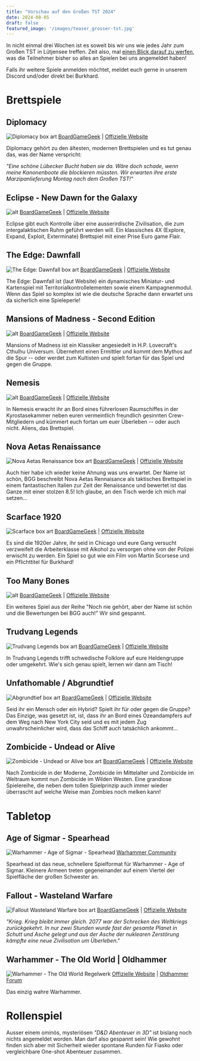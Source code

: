 ```yaml
---
title: "Vorschau auf den Großen TST 2024"
date: 2024-08-05
draft: false
featured_image: '/images/teaser_grosser-tst.jpg'
---
```


In nicht einmal drei Wochen ist es soweit bis wir uns wie jedes Jahr zum Großen TST in Lütjensee treffen. Zeit also, mal [einen Blick darauf zu werfen](https://boardgamegeek.com/geeklist/340544/grosser-tst-2024), was die Teilnehmer bisher so alles an Spielen bei uns angemeldet haben!

<!--more-->

Falls ihr weitere Spiele anmelden möchtet, meldet euch gerne in unserem Discord und/oder direkt bei Burkhard.

# Brettspiele

## Diplomacy
![Diplomacy box art](images/bg_diplomacy.jpg)
[BoardGameGeek](https://boardgamegeek.com/boardgame/483/diplomacy) | [Offizielle Website](https://www.avalonhill.com/de-de)

Diplomacy gehört zu den ältesten, modernen Brettspielen und es tut genau das, was der Name verspricht:

_"Eine schöne Lübecker Bucht haben sie da. Wäre doch schade, wenn meine Kanonenboote die blockieren müssten. Wir erwarten ihre erste Marzipanlieferung Montag nach dem Großen TST!"_

## Eclipse - New Dawn for the Galaxy
![alt](images/bg_eclipse.jpg)
[BoardGameGeek](https://boardgamegeek.com/image/5235277/eclipse-second-dawn-for-the-galaxy) | [Offizielle Website](https://en.lautapelit.fi/product/24681/eclipse---2nd-dawn-for-the-galaxy)

Eclipse gibt euch Kontrolle über eine ausserirdische Zivilisation, die zum intergalaktischen Ruhm geführt werden will. Ein klassisches 4X (Explore, Expand, Exploit, Exterminate) Brettspiel mit einer Prise Euro game Flair.

## The Edge: Dawnfall
![The Edge: Dawnfall box art](images/bg_the-edge-dawnfall.jpg)
[BoardGameGeek](https://boardgamegeek.com/boardgame/207729/the-edge-dawnfall) | [Offizielle Website](https://awakenrealms.com/games/awaken-realms/the-edge-dawnfall)

The Edge: Dawnfall ist (laut Website) ein dynamisches Miniatur- und Kartenspiel mit Territorialkontrollelementen sowie einem Kampagnenmodul. Wenn das Spiel so komplex ist wie die deutsche Sprache dann erwartet uns da sicherlich eine Spieleperle!

## Mansions of Madness - Second Edition
![alt](images/bg_mansions_of_madness.jpg)
[BoardGameGeek](https://boardgamegeek.com/boardgame/205059/mansions-of-madness-second-edition) | [Offizielle Website](https://www.fantasyflightgames.com/en/mansions-of-madness-second-edition/products/mansions-madness-second-edition/)

Mansions of Madness ist ein Klassiker angesiedelt in H.P. Lovecraft's Cthulhu Universum. Übernehmt einen Ermittler und kommt dem Mythos auf die Spur -- oder werdet zum Kultisten und spielt fortan für das Spiel und gegen die Gruppe.

## Nemesis
![alt](images/bg_nemesis.png)
[BoardGameGeek](https://boardgamegeek.com/boardgame/167355/nemesis) | [Offizielle Website](https://awakenrealms.com/games/awaken-realms/nemesis)

In Nemesis erwacht ihr an Bord eines führerlosen Raumschiffes in der Kyrostasekammer neben euren vermeintlich freundlich gesinnten Crew-Mitgliedern und kümmert euch fortan um euer Überleben -- oder auch nicht. Aliens, das Brettspiel.

## Nova Aetas Renaissance
![Nova Aetas Renaissance box art](images/bg_nova-aetas-renaissance.jpg)
[BoardGameGeek](https://boardgamegeek.com/boardgame/311823/nova-aetas-renaissance) | [Offizielle Website](https://ludusmagnusstudio.com/nova-aetas-renaissance-page/)

Auch hier habe ich wieder keine Ahnung was uns erwartet. Der Name ist schön, BGG beschreibt Nova Aetas Rennaisance als taktisches Brettspiel in einem fantastischen Italien zur Zeit der Renaissance und bewertet ist das Ganze mit einer stolzen 8.5! Ich glaube, an den Tisch werde ich mich mal setzen...

## Scarface 1920
![Scarface box art](images/bg_scarface1920.jpg)
[BoardGameGeek](https://boardgamegeek.com/image/5926553/scarface-1920) | [Offizielle Website](https://redzengames.com/game/scarface-1920/)

Es sind die 1920er Jahre, ihr seid in Chicago und eure Gang versucht verzweifelt die Arbeiterklasse mit Alkohol zu versorgen ohne von der Polizei erwischt zu werden. Ein Spiel so gut wie ein Film von Martin Scorsese und ein Pflichttitel für Burkhard!

## Too Many Bones
![alt](images/bg_too-many-bones.png)
[BoardGameGeek](https://boardgamegeek.com/boardgame/192135/too-many-bones) | [Offizielle Website](https://chiptheorygames.com/games/too-many-bones/)

Ein weiteres Spiel aus der Reihe "Noch nie gehört, aber der Name ist schön und die Bewertungen bei BGG auch!" Wir sind gespannt.

## Trudvang Legends
![Trudvang Legends box art](images/bg_trudvang-legends.jpg)
[BoardGameGeek](https://boardgamegeek.com/boardgame/266064/trudvang-legends) | [Offizielle Website](https://www.cmon.com/products/trudvang-legends/)

In Trudvang Legends trifft schwedische Folklore auf eure Heldengruppe oder umgekehrt. Wie's sich genau spielt, lernen wir dann am Tisch!

## Unfathomable / Abgrundtief
![Abgrundtief box art](images/bg_unfathomable.png)
[BoardGameGeek](https://boardgamegeek.com/boardgame/340466/unfathomable) | [Offizielle Website](https://www.fantasyflightgames.com/en/unfathomable/)

Seid ihr ein Mensch oder ein Hybrid? Spielt ihr für oder gegen die Gruppe? Das Einzige, was gesetzt ist, ist, dass ihr an Bord eines Ozeandampfers auf dem Weg nach New York City seid und es mit jedem Zug unwahrscheinlicher wird, dass das Schiff auch tatsächlich ankommt...

## Zombicide - Undead or Alive
![Zombicide - Undead or Alive box art](images/bg_zombicide-undead-or-alive.jpg)
[BoardGameGeek](https://boardgamegeek.com/boardgame/331224/zombicide-undead-or-alive) | [Offizielle Website](https://www.cmon.com/products/zombicide-undead-or-alive/)

Nach Zombicide in der Moderne, Zombicide im Mittelalter und Zombicide im Weltraum kommt nun Zombicide im Wilden Westen. Eine grandiose Spielereihe, die neben dem tollen Spielprinzip auch immer wieder überrascht auf welche Weise man Zombies noch melken kann!

# Tabletop

## Age of Sigmar - Spearhead
![Warhammer - Age of Sigmar - Spearhead](images/tt_aos-spearhead.jpg)
[Warhammer Community](https://www.warhammer-community.com/2024/05/01/introducing-spearhead-a-fast-and-furious-new-mode-for-newaos/)

Spearhead ist das neue, schnellere Spielformat für Warhammer - Age of Sigmar. Kleinere Armeen treten gegeneinander auf einem Viertel der Spielfläche der großen Schwester an.

## Fallout - Wasteland Warfare
![Fallout Wasteland Warfare box art](images/tt_fallout-ww.jpg)
[BoardGameGeek](https://boardgamegeek.com/boardgame/226176/fallout-wasteland-warfare) | [Offizielle Website](https://modiphius.us/products/fallout-wasteland-warfare-two-player-starter-set)

_"Krieg. Krieg bleibt immer gleich. 2077 war der Schrecken des Weltkriegs zurückgekehrt. In nur zwei Stunden wurde fast der gesamte Planet in Schutt und Asche gelegt und aus der Asche der nuklearen Zerstörung kämpfte eine neue Zivilisation um Überleben."_

## Warhammer - The Old World | Oldhammer
![Warhammer - The Old World Regelwerk](images/tt_oldworld.jpg)
[Offizielle Website](https://theoldworld.com/) | [Oldhammer Forum](https://forum.oldhammer.org/)

Das einzig wahre Warhammer.

# Rollenspiel

Ausser einem ominös, mysteriösen _"D&D Abenteuer in 3D"_ ist bislang noch nichts angemeldet worden. Man darf also gespannt sein! Wie gewohnt finden sich aber mit Sicherheit wieder spontane Runden für Fiasko oder vergleichbare One-shot Abenteuer zusammen.